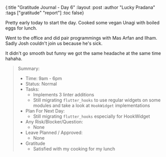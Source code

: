 {:title "Gratitude Journal - Day 6"
:layout :post
:author "Lucky Pradana"   
:tags  ["gratitude" "report"]
:toc false}

Pretty early today to start the day. Cooked some vegan Unagi with boiled eggs for lunch.

Went to the office and did pair programmings with Mas Arfan and Ilham. Sadly Josh couldn't join us because he's sick.

It didn't go smooth but funny we got the same headache at the same time hahaha.

> Summary:
> - Time: 9am - 6pm
> - Status: Normal
> - Tasks:
>   - Implements 3 linter additions 
>   - Still migrating `flutter_hooks` to use regular widgets on some modules and take a look at `HookWidget` implementations
> - Plan For Next Day:
>   - Still migrating `flutter_hooks` especially for HookWidget 
> - Any Risk/Blocker/Question:
>   - None
> - Leave Planned / Approved:
>   - None
> - Gratitude
>   - Satisfied with my cooking for my lunch
